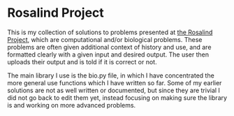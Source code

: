# Rosalind Project
This is my collection of solutions to problems presented at [the Rosalind Project](URL 'https://rosalind.info/problems/locations/'), which are computational and/or biological problems. These problems are often given additional context of history and use, and are formatted clearly with a given input and desired output. The user then uploads their output and is told if it is correct or not.

The main library I use is the bio.py file, in which I have concentrated the more general use functions which I have written so far.
Some of my earlier solutions are not as well written or documented, but since they are trivial I did not go back to edit them yet, instead focusing on making sure the library is and working on more advanced problems.
